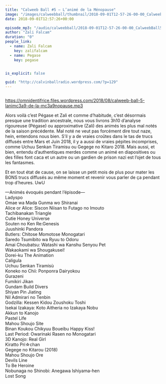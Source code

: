 ```yaml
---
title: "Calweeb Ball #5 – L’animé de la Ménopause"
image: "/images/calweebball/thumbnail/2018-09-01T12-57-26-00-00_CalweebBall5LanimdelaMnopause.jpg"
date: 2018-09-01T12:57:26+00:00

episode_mp3: "/audio/calweebball/2018-09-01T12-57-26-00-00_CalweebBall5LanimdelaMnopause.mp3"
author: "Zali Falcam"
duration: "0"
people_link: 
  - name: Zali Falcam
    key: zalifalcam
  - name: Pegase
    key: pegase


is_explicit: false

guid: "http://calvinballradio.wordpress.com/?p=129"
---
```


<PodcastHeader/>

<!-- ECRIRE LA DESCRIPTION DE L'EPISODE SOUS CETTE LIGNE -->

<img src="/resources/calweebball/2018-09-01T12-57-26-00-00_CalweebBall5LanimdelaMnopause/calweeb5.jpg" alt="">


<a href="https://omnidentifrice.files.wordpress.com/2018/08/calweeb-ball-5-lanimc3a9-de-la-mc3a9nopause.mp3" rel="nofollow">https://omnidentifrice.files.wordpress.com/2018/08/calweeb-ball-5-lanimc3a9-de-la-mc3a9nopause.mp3</a>
<p>Alors voilà c’est Pégase et Zali et comme d’habitude, c’est désormais presque une tradition ancestrale, nous vous livrons 3h10 d’analyse rigoureuse (Pégase) ou approximative (Zali) des animés les plus mal notés de la saison précédente. Mal noté ne veut pas forcément dire tout naze, hein, entendons nous bien. S’il y a de vraies croûtes dans le tas de trucs diffusés entre Mars et Juin 2018, il y a aussi de vraies pépites incomprises, comme Uchuu Senkan Tiramisu ou Gegege no Kitaro 2018. Mais aussi, et bien, entendu d’authentiques merdes comme un animé en diapositives ou des filles font caca et un autre ou un gardien de prison nazi est l’ojet de tous les fantasmes.</p>
<p>Et en tout état de cause, on se laisse un petit mois de plus pour mater les BONS trucs diffusés au même moment et revenir vous parler de ça pendant trop d’heures. UwU</p>
<p>—Animés évoqués pendant l’épisode—<br>
Ladyspo<br>
Omae wa Mada Gunma wo Shiranai<br>
Alice or Alice: Siscon Niisan to Futago no Imouto<br>
Tachibanakan Triangle<br>
Cutie Honey Universe<br>
Souten no Ken Re:Genesis<br>
Juushinki Pandora<br>
Butlers: Chitose Momotose Monogatari<br>
Saredo Tsumibito wa Ryuu to Odoru<br>
Amai Choubatsu: Watashi wa Kanshu Senyou Pet<br>
Wakaokami wa Shougakusei!<br>
Dorei-ku The Animation<br>
Caligula<br>
Uchuu Senkan Tiramisù<br>
Koneko no Chii: Ponponra Dairyokou<br>
Gurazeni<br>
Fumikiri Jikan<br>
Gundam Build Divers<br>
Shiyan Pin Jiating<br>
Nil Admirari no Tenbin<br>
Godzilla: Kessen Kidou Zoushoku Toshi<br>
Isekai Izakaya: Koto Aitheria no Izakaya Nobu<br>
Akkun to Kanojo<br>
Pastel Life<br>
Mahou Shoujo Site<br>
Binan Koukou Chikyuu Boueibu Happy Kiss!<br>
Last Period: Owarinaki Rasen no Monogatari<br>
3D Kanojo: Real Girl<br>
Kiratto Pri☆chan<br>
Gegege no Kitarou (2018)<br>
Mahou Shoujo Ore<br>
Devils Line<br>
To Be Heroine<br>
Nobunaga no Shinobi: Anegawa Ishiyama-hen<br>
Lost Song</p>

